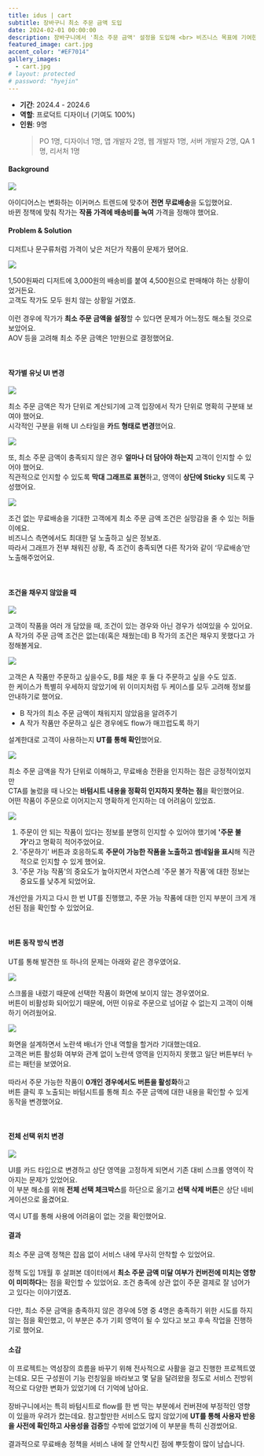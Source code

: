 ```yaml
---
title: idus | cart
subtitle: 장바구니 최소 주문 금액 도입
date: 2024-02-01 00:00:00
description: 장바구니에서 '최소 주문 금액' 설정을 도입해 <br> 비즈니스 목표에 기여한 프로젝트예요.
featured_image: cart.jpg
accent_color: "#EF7014"
gallery_images:
  - cart.jpg
# layout: protected
# password: "hyejin"
---
```


- **기간**: 2024.4 - 2024.6
- **역할**: 프로덕트 디자이너 (기여도 100%)
- **인원**: 9명
  > PO 1명, 디자이너 1명, 앱 개발자 2명, 웹 개발자 1명, 서버 개발자 2명, QA 1명, 리서처 1명

#### Background

![](/images/projects/12_cart/01.jpg)

아이디어스는 변화하는 이커머스 트렌드에 맞추어 <b>전면 무료배송</b>을 도입했어요.
<br>
바뀐 정책에 맞춰 작가는 <b>작품 가격에 배송비를 녹여</b> 가격을 정해야 했어요.


#### Problem & Solution

디저트나 문구류처럼 가격이 낮은 저단가 작품이 문제가 됐어요.<br>

![](/images/projects/12_cart/02.jpg)

1,500원짜리 디저트에 3,000원의 배송비를 붙여 4,500원으로 판매해야 하는 상황이었거든요.
<br>
고객도 작가도 모두 원치 않는 상황일 거였죠. <br>
<br>
이런 경우에 작가가 <b>최소 주문 금액을 설정</b>할 수 있다면 문제가 어느정도 해소될 것으로 보았어요.
<br> 
AOV 등을 고려해 최소 주문 금액은 1만원으로 결정했어요.
<!-- 왜 1만원이었는지 이유 기술하면 좋을 듯 -->


<!-- #### 리서치 넣을 내용이 있나.. -->

<!-- 목표하는 바를 넣어줘도 좋을듯?! 컨버전에 부정적인 영향이 없도록한다.. 등 -->

<br>

#### 작가별 유닛 UI 변경

![](/images/projects/12_cart/03.jpg)

최소 주문 금액은 작가 단위로 계산되기에 고객 입장에서 작가 단위로 명확히 구분돼 보여야 했어요. <br>시각적인 구분을 위해 UI 스타일을 <b>카드 형태로 변경</b>했어요.

![](/images/projects/12_cart/04.gif)

또, 최소 주문 금액이 충족되지 않은 경우 <b>얼마나 더 담아야 하는지</b> 고객이 인지할 수 있어야 했어요. <br>직관적으로 인지할 수 있도록 <b>막대 그래프로 표현</b>하고, 영역이 <b>상단에 Sticky</b> 되도록 구성했어요.

![](/images/projects/12_cart/05.jpg)

조건 없는 무료배송을 기대한 고객에게 최소 주문 금액 조건은 실망감을 줄 수 있는 허들이에요. <br> 비즈니스 측면에서도 최대한 덜 노출하고 싶은 정보죠. <br>따라서 그래프가 전부 채워진 상황, 즉 조건이 충족되면 다른 작가와 같이 ‘무료배송’만 노출해주었어요.

<br>

#### 조건을 채우지 않았을 때

![](/images/projects/12_cart/06.jpg)

고객이 작품을 여러 개 담았을 때, 조건이 있는 경우와 아닌 경우가 섞여있을 수 있어요. <br>
A 작가의 주문 금액 조건은 없는데(혹은 채웠는데) B 작가의 조건은 채우지 못했다고 가정해볼게요.

![](/images/projects/12_cart/07.jpg)

고객은 A 작품만 주문하고 싶을수도, B를 채운 후 둘 다 주문하고 싶을 수도 있죠. <br>
한 케이스가 특별히 우세하지 않았기에 위 이미지처럼 두 케이스를 모두 고려해 정보를 안내하기로 했어요.

- B 작가의 최소 주문 금액이 채워지지 않았음을 알려주기
- A 작가 작품만 주문하고 싶은 경우에도 flow가 매끄럽도록 하기

설계한대로 고객이 사용하는지 <b>UT를 통해 확인</b>했어요.<br>

![](/images/projects/12_cart/08.jpg)


최소 주문 금액을 작가 단위로 이해하고, 무료배송 전환을 인지하는 점은 긍정적이었지만 <br>
CTA를 눌렀을 때 나오는 <b>바텀시트 내용을 정확히 인지하지 못하는 점</b>을 확인했어요.
<br>
어떤 작품이 주문으로 이어지는지 명확하게 인지하는 데 어려움이 있었죠.
<br>

![](/images/projects/12_cart/09.jpg)

1. 주문이 안 되는 작품이 있다는 정보를 분명히 인지할 수 있어야 했기에 <b>'주문 불가'</b>라고 명확히 적어주었어요.
2. '주문하기' 버튼과 호응하도록 <b>주문이 가능한 작품을 노출하고 썸네일을 표시</b>해 직관적으로 인지할 수 있게 했어요.
3. '주문 가능 작품'의 중요도가 높아지면서 자연스레 '주문 불가 작품'에 대한 정보는  중요도를 낮추게 되었어요.

개선안을 가지고 다시 한 번 UT를 진행했고, 주문 가능 작품에 대한 인지 부분이 크게 개선된 점을 확인할 수 있었어요.

<br>

#### 버튼 동작 방식 변경
UT를 통해 발견한 또 하나의 문제는 아래와 같은 경우였어요.

![](/images/projects/12_cart/10.jpg)

스크롤을 내렸기 때문에 선택한 작품이 화면에 보이지 않는 경우였어요.<br>
버튼이 비활성화 되어있기 때문에, 어떤 이유로 주문으로 넘어갈 수 없는지 고객이 이해하기 어려웠어요. <br>

![](/images/projects/12_cart/11.jpg)

화면을 설계하면서 노란색 배너가 안내 역할을 할거라 기대했는데요.<br>
고객은 버튼 활성화 여부와 관계 없이 노란색 영역을 인지하지 못했고 일단 버튼부터 누르는 패턴을 보였어요. <br>
<br>
따라서 주문 가능한 작품이 <b>0개인 경우에서도 버튼을 활성화</b>하고 <br>
버튼 클릭 후 노출되는 바텀시트를 통해 최소 주문 금액에 대한 내용을 확인할 수 있게 동작을 변경했어요.

<br>

#### 전체 선택 위치 변경

![](/images/projects/12_cart/12.jpg)

UI를 카드 타입으로 변경하고 상단 영역을 고정하게 되면서 기존 대비 스크롤 영역이 작아지는 문제가 있었어요.<br> 이 부분 해소를 위해 <b>전체 선택 체크박스</b>를 하단으로 옮기고 <b>선택 삭제 버튼</b>은 상단 네비게이션으로 옮겼어요.

역시 UT를 통해 사용에 어려움이 없는 것을 확인했어요.


#### 결과

최소 주문 금액 정책은 잡음 없이 서비스 내에 무사히 안착할 수 있었어요.
<br><br>
정책 도입 1개월 후 살펴본 데이터에서 <b>최소 주문 금액 미달 여부가 컨버전에 미치는 영향이 미미하다</b>는 점을 확인할 수 있었어요. 조건 충족에 상관 없이 주문 결제로 잘 넘어가고 있다는 이야기였죠.
<br><br>
다만, 최소 주문 금액을 충족하지 않은 경우에 5명 중 4명은 충족하기 위한 시도를 하지 않는 점을 확인했고, 이 부분은 추가 기회 영역이 될 수 있다고 보고 후속 작업을 진행하기로 했어요.

#### 소감

이 프로젝트는 역성장의 흐름을 바꾸기 위해 전사적으로 사활을 걸고 진행한 프로젝트였는데요. 모든 구성원이 기능 런칭일을 바라보고 몇 달을 달려왔을 정도로 서비스 전방위적으로 다양한 변화가 있었기에 더 기억에 남아요.
<br>
<br>
장바구니에서는 특히 바텀시트로 flow를 한 번 막는 부분에서 컨버젼에 부정적인 영향이 있을까 우려가 컸는데요. 참고할만한 서비스도 많지 않았기에 <b>UT를 통해 사용자 반응을 사전에 확인하고 사용성을 검증</b>할 수밖에 없었기에 이 부분을 특히 신경썼어요. 
<br>
<br>
결과적으로 무료배송 정책을 서비스 내에 잘 안착시킨 점에 뿌듯함이 많이 남습니다.



